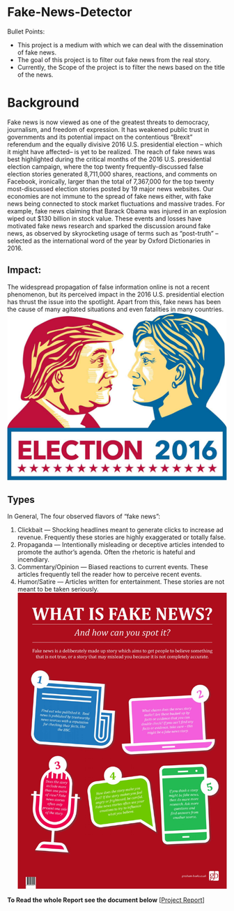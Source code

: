 # Fake-News-Detector
Bullet Points:
* This project is a medium with which we can
deal with the dissemination of fake news.
* The goal of this project is to filter out fake
news from the real story.
* Currently, the Scope of the project is to filter
the news based on the title of the news.
# Background
Fake news is now viewed as one of the greatest threats to democracy, journalism, and freedom of
expression. It has weakened public trust in governments and its potential impact on the
contentious “Brexit” referendum and the equally divisive 2016 U.S. presidential election – which it
might have affected– is yet to be realized. The reach of fake news was best highlighted during the
critical months of the 2016 U.S. presidential election campaign, where the top twenty
frequently-discussed false election stories generated 8,711,000 shares, reactions, and comments
on Facebook, ironically, larger than the total of 7,367,000 for the top twenty most-discussed
election stories posted by 19 major news websites. Our economies are not immune to the spread
of fake news either, with fake news being connected to stock market fluctuations and massive
trades. For example, fake news claiming that Barack Obama was injured in an explosion wiped
out $130 billion in stock value. These events and losses have motivated fake news research and
sparked the discussion around fake news, as observed by skyrocketing usage of terms such as
“post-truth” – selected as the international word of the year by Oxford Dictionaries in 2016.

## Impact:
The widespread propagation of false
information online is not a recent
phenomenon, but its perceived impact in
the 2016 U.S. presidential election has
thrust the issue into the spotlight. Apart
from this, fake news has been the cause of
many agitated situations and even fatalities
in many countries.
![Impact](@indivigital01.jpeg)
## Types
In General, The four observed flavors of “fake news”:
1) Clickbait — Shocking headlines meant to generate
clicks to increase ad revenue. Frequently these stories
are highly exaggerated or totally false.
2) Propaganda — Intentionally misleading or deceptive
articles intended to promote the author’s agenda. Often
the rhetoric is hateful and incendiary.
3) Commentary/Opinion — Biased reactions to current
events. These articles frequently tell the reader how to
perceive recent events.
4) Humor/Satire — Articles written for entertainment.
These stories are not meant to be taken seriously.
![What is Fake News](Fake-News-poster-promo.jpg	)

**To Read the whole Report see the document below**
 [[Project Report](https://github.com/ksw25/Fake-News-Detector/blob/master/Fake%20News%20Project%20Report.pdf)]

